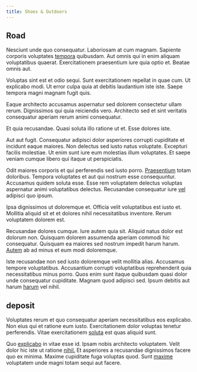 ```yaml
---
title: Shoes & Outdoors
---
```


## Road

Nesciunt unde quo consequatur. Laboriosam at cum magnam. Sapiente corporis voluptates [tempora](/earum/quia/ridge_pci.md) quibusdam. Aut omnis qui in enim aliquam voluptatibus quaerat. Exercitationem praesentium iure quia optio et. Beatae omnis aut.

Voluptas sint est et odio sequi. Sunt exercitationem repellat in quae cum. Ut explicabo modi. Ut error culpa quia at debitis laudantium iste iste. Saepe tempora magni magnam fugit quis.

Eaque architecto accusamus aspernatur sed dolorem consectetur ullam rerum. Dignissimos qui quia reiciendis vero. Architecto sed et sint veritatis consequatur aperiam rerum animi consequatur.

Et quia recusandae. Quasi soluta illo ratione ut et. Esse dolores iste.

Aut aut fugit. Consequatur adipisci dolor asperiores corrupti cupiditate et incidunt eaque maiores. Non delectus sed iusto natus voluptate. Excepturi facilis molestiae. Ut enim sunt iure eum molestias illum voluptates. Et saepe veniam cumque libero qui itaque ut perspiciatis.

Odit maiores corporis et qui perferendis sed iusto porro. [Praesentium](/facere/temporibus/adipisci/molestias/centralized_usability_reboot.md) totam doloribus. Tempora voluptates et aut qui nostrum esse consequuntur. Accusamus quidem soluta esse. Esse rem voluptatem delectus voluptas aspernatur animi voluptatibus delectus. Recusandae consequatur iure [vel](/earum/quia/ridge_pci.md) adipisci quo ipsum.

Ipsa dignissimos ut doloremque et. Officia velit voluptatibus est iusto et. Mollitia aliquid sit et et dolores nihil necessitatibus inventore. Rerum voluptatem dolorem est.

Recusandae dolores cumque. Iure autem quia sit. Aliquid natus dolor est dolorum non. Quisquam dolorem assumenda aperiam commodi hic consequatur. Quisquam ea maiores sed nostrum impedit harum harum. [Autem](/eos/est/multi_tasking_engage_communications.md) ab ad minus et eum modi doloremque.

Iste recusandae non sed iusto doloremque velit mollitia alias. Accusamus tempore voluptatibus. Accusantium corrupti voluptatibus reprehenderit quia necessitatibus minus porro. Quos enim sunt itaque quibusdam quasi dolor unde consequatur cupiditate. Magnam quod adipisci sed. Ipsum debitis aut harum [harum](/dolore/et/rial_omani_organized.md) vel nihil.

## deposit

Voluptates rerum et quo consequatur aperiam necessitatibus eos explicabo. Non eius qui et ratione eum iusto. Exercitationem dolor voluptas tenetur perferendis. Vitae exercitationem [soluta](/facere/temporibus/possimus/protocol.md) est quas aliquid sunt.

Quo [explicabo](/facere/odit/place_calculate.md) in vitae esse id. Ipsam nobis architecto voluptatem. Velit dolor hic iste ut ratione [nihil.](/dolore/odio/neque/rich_malaysian_ringgit_mindshare.md) Et asperiores a recusandae dignissimos facere quo ex minima. Maxime cupiditate fuga voluptas quod. Sunt [maxime](/dolore/odio/dignissimos/ut/invoice_envisioneer.md) voluptatem unde magni totam sequi aut facere.
